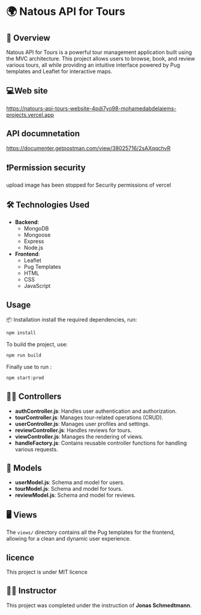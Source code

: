 # 🌍 Natous API for Tours

## 🚀 Overview
Natous API for Tours is a powerful tour management application built using the MVC architecture. This project allows users to browse, book, and review various tours, all while providing an intuitive interface powered by Pug templates and Leaflet for interactive maps.

## 💻Web site
https://natours-api-tours-website-4pdi7yo98-mohamedabdelaiems-projects.vercel.app

## API documnetation
https://documenter.getpostman.com/view/38025716/2sAXqqchvR

## ❗Permission security

upload image has been stopped for Security permissions of vercel

## 🛠️ Technologies Used
- **Backend**: 
  - MongoDB
  - Mongoose
  - Express
  - Node.js
- **Frontend**:
  - Leaflet
  - Pug Templates
  - HTML
  - CSS
  - JavaScript

## Usage
📦 Installation
 install the required dependencies, run:
```bash
npm install
```
To build the project, use:
```bash
npm run build
```
Finally use to run :
```bash
npm start:prod
```

## 👩‍💻 Controllers
- **authController.js**: Handles user authentication and authorization.
- **tourController.js**: Manages tour-related operations (CRUD).
- **userController.js**: Manages user profiles and settings.
- **reviewController.js**: Handles reviews for tours.
- **viewController.js**: Manages the rendering of views.
- **handleFactory.js**: Contains reusable controller functions for handling various requests.

## 📄 Models
- **userModel.js**: Schema and model for users.
- **tourModel.js**: Schema and model for tours.
- **reviewModel.js**: Schema and model for reviews.

## 🖥️ Views
The `views/` directory contains all the Pug templates for the frontend, allowing for a clean and dynamic user experience.

## licence
This project is under MIT licence


## 👨‍🏫 Instructor
This project was completed under the instruction of **Jonas Schmedtmann**.


